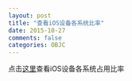 ```yaml
---
layout: post
title: "查看iOS设备各系统比率"
date: 2015-10-27
comments: false
categories: OBJC
---
```


点击[这里](https://developer.apple.com/support/app-store/)查看iOS设备各系统占用比率

